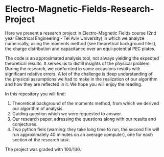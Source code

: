 # Electro-Magnetic-Fields-Research-Project
Here we present a research project in Electro-Magnetic Fields course (2nd year Electrical Engineering - Tel Aviv University)
in which we analyze numerically, using the moments method (see theoretical background files), the charge distribution and capacitance over
an equi-potential PEC plates.

The code is an approximated analysis tool, not always yielding the expected theoretical results. It serves us to distill insights of the physical
problem. During the research, we confornted in some occasions results with significant relative errors. A lot of the challenge is deep understanding of
the physical assumptions we had to make in the realization of our algorithm and how they are reflected in it.
We hope you will enjoy the reading.

In this repository you will find:
1. Theoretical background of the moments method, from which we derived our algorithm of analysis.
2. Guiding question which we were requested to answer.
3. Our research paper, adressing the questions along with our results and conjectures.
4. Two python fiels (warning: they take long time to run, the second file will run approximately 40 minutes on an average computer), one for each
section of the research task.


The project was graded with 100/100.
